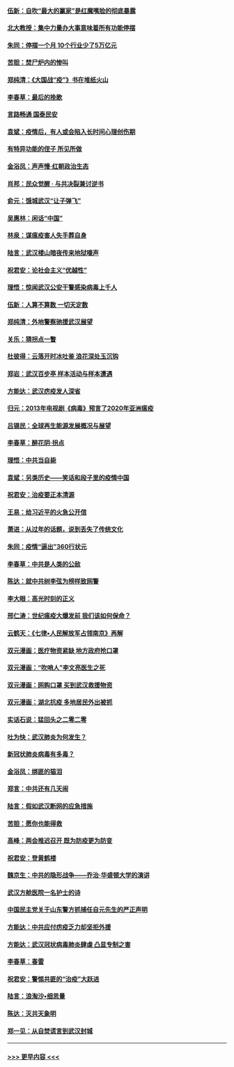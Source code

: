 #### [伍新：自吹“最大的赢家”是红魔嘴脸的彻底暴露](../pages/nsc993/n11906407.md?t=03011502) 
#### [北大教授：集中力量办大事意味着所有功能停摆](../pages/nsc993/n11904800.md?t=03011502) 
#### [朱同：停摆一个月 10个行业少了5万亿元](../pages/nsc993/n11904498.md?t=03011502) 
#### [苦胆：焚尸炉内的惨叫](../pages/nsc993/n11904479.md?t=03011502) 
#### [郑纯清：《大国战“疫”》书在堆纸火山](../pages/nsc993/n11904450.md?t=03011502) 
#### [李春草：最后的挽歌](../pages/nsc993/n11904441.md?t=03011502) 
#### [言路畅通 国泰民安](../pages/nsc993/n11904222.md?t=03011502) 
#### [袁斌：疫情后，有人或会陷入长时间心理创伤期](../pages/nsc993/n11901514.md?t=03011502) 
#### [有特异功能的侄子 所见所做](../pages/nsc993/n11901154.md?t=03011502) 
#### [金浴凤：声声慢‧红朝政治生态](../pages/nsc993/n11899553.md?t=03011502) 
#### [肖邦：民众觉醒 · 与共决裂兼讨逆书](../pages/nsc993/n11898435.md?t=03011502) 
#### [俞元：饿城武汉“让子弹飞”](../pages/nsc993/n11898344.md?t=03011502) 
#### [吴惠林：闲话“中国”](../pages/nsc993/n11898182.md?t=03011502) 
#### [林泉：谋瘟疫害人失手葬自身](../pages/nsc993/n11897892.md?t=03011502) 
#### [陆言：武汉楼山暗夜传来地狱嚎声](../pages/nsc993/n11897033.md?t=03011502) 
#### [祝君安：论社会主义“优越性”](../pages/nsc993/n11897005.md?t=03011502) 
#### [理悟：惊闻武汉公安干警感染病毒上千人](../pages/nsc993/n11896947.md?t=03011502) 
#### [伍新：人算不算数 一切天定数](../pages/nsc993/n11893372.md?t=03011502) 
#### [郑纯清：外地警察驰援武汉展望](../pages/nsc993/n11893115.md?t=03011502) 
#### [关乐：猜拐点一瞥](../pages/nsc993/n11893020.md?t=03011502) 
#### [杜彼得：云落开时冰吐鉴 浪花深处玉沉钩](../pages/nsc993/n11892107.md?t=03011502) 
#### [郑岩：武汉百步亭 样本活动与样本遭遇](../pages/nsc993/n11892310.md?t=03011502) 
#### [方能达：武汉疠疫发人深省](../pages/nsc993/n11891376.md?t=03011502) 
#### [归元：2013年电视剧《病毒》预言了2020年亚洲瘟疫](../pages/nsc993/n11891126.md?t=03011502) 
#### [吕锡民：全球再生能源发展概况与展望](../pages/nsc993/n11890613.md?t=03011502) 
#### [李春草：醉花阴·拐点](../pages/nsc993/n11890567.md?t=03011502) 
#### [理悟：中共当自毙](../pages/nsc993/n11890559.md?t=03011502) 
#### [袁斌：另类历史——笑话和段子里的疫情中国](../pages/nsc993/n11889243.md?t=03011502) 
#### [祝君安：治疫要正本清源](../pages/nsc993/n11889085.md?t=03011502) 
#### [王易：给习近平的火急公开信](../pages/nsc993/n11888225.md?t=03011502) 
#### [萧进：从过年的话题，说到丢失了传统文化](../pages/nsc993/n11887732.md?t=03011502) 
#### [朱同：疫情“逼出”360行状元](../pages/nsc993/n11887678.md?t=03011502) 
#### [李春草：中共是人类的公敌](../pages/nsc993/n11887656.md?t=03011502) 
#### [陈达：就中共树李弦为榜样致网警](../pages/nsc993/n11887625.md?t=03011502) 
#### [李大眼：高光时刻的正义](../pages/nsc993/n11887585.md?t=03011502) 
#### [邢仁涛：世纪瘟疫大爆发前 我们该如何保命？](../pages/nsc993/n11887535.md?t=03011502) 
#### [云鹤天：《七律▪人民解放军占领南京》再解](../pages/nsc993/n11887524.md?t=03011502) 
#### [双元漫画：医疗物资紧缺 地方政府抢口罩](../pages/nsc993/n11884744.md?t=03011502) 
#### [双元漫画：“吹哨人”李文亮医生之死](../pages/nsc993/n11884705.md?t=03011502) 
#### [双元漫画：网购口罩 买到武汉救援物资](../pages/nsc993/n11884670.md?t=03011502) 
#### [双元漫画：湖北抗疫 多地居民外出被抓](../pages/nsc993/n11884643.md?t=03011502) 
#### [实话石说：猛回头之二零二零](../pages/nsc993/n11883968.md?t=03011502) 
#### [吐为快：武汉肺炎为何发生？](../pages/nsc993/n11882180.md?t=03011502) 
#### [新冠状肺炎病毒有多毒？](../pages/nsc993/n11881790.md?t=03011502) 
#### [金浴凤：绑匪的猫泪](../pages/nsc993/n11880664.md?t=03011502) 
#### [郑言：中共还有几天闹](../pages/nsc993/n11880645.md?t=03011502) 
#### [陆言：假如武汉断网的应急措施](../pages/nsc993/n11880619.md?t=03011502) 
#### [苦胆：愿你也能得救](../pages/nsc993/n11880601.md?t=03011502) 
#### [高峰：两会推迟召开  既为防疫更为防变](../pages/nsc993/n11879977.md?t=03011502) 
#### [祝君安：登黄鹤楼](../pages/nsc993/n11880583.md?t=03011502) 
#### [魏京生：中共的隐形战争——乔治‧华盛顿大学的演讲](../pages/nsc993/n11879765.md?t=03011502) 
#### [武汉方舱医院一名护士的诗](../pages/nsc993/n11878480.md?t=03011502) 
#### [中国民主党关于山东警方抓捕任自元先生的严正声明](../pages/nsc993/n11877506.md?t=03011502) 
#### [方能达：中共应付疠疫乏力却坚拒外援](../pages/nsc993/n11877497.md?t=03011502) 
#### [方能达：武汉冠状病毒肺炎肆虐 凸显专制之害](../pages/nsc993/n11877475.md?t=03011502) 
#### [李春草：春雷](../pages/nsc993/n11876287.md?t=03011502) 
#### [祝君安：警惕共匪的“治疫”大跃进](../pages/nsc993/n11876084.md?t=03011502) 
#### [陆言：浪淘沙•细思量](../pages/nsc993/n11876071.md?t=03011502) 
#### [陈达：灭共天象明](../pages/nsc993/n11876063.md?t=03011502) 
#### [郑一见：从自焚谎言到武汉封城](../pages/nsc993/n11875621.md?t=03011502) 

----
#### [ >>> 更早内容 <<< ](../indexes/nsc993-earlier.md)
